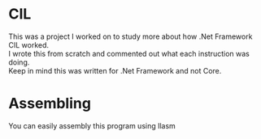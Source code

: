 # CIL
This was a project I worked on to study more about how .Net Framework CIL worked.  
I wrote this from scratch and commented out what each instruction was doing.  
Keep in mind this was written for .Net Framework and not Core.  

# Assembling
You can easily assembly this program using Ilasm